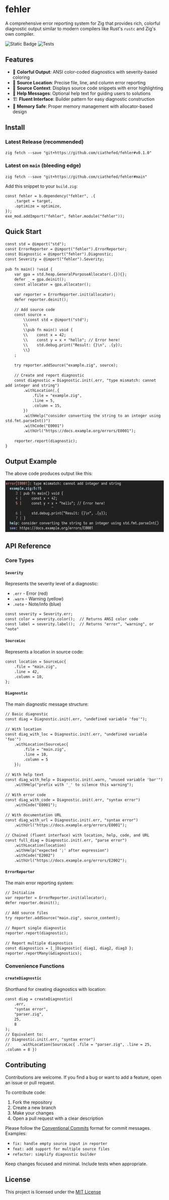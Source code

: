 # fehler

A comprehensive error reporting system for Zig that provides rich, colorful diagnostic output similar to modern compilers like Rust's `rustc` and Zig's own compiler.

![Static Badge](https://img.shields.io/badge/Zig-0.14.1-ec915c?style=flat-square&logo=zig)
![Tests](https://img.shields.io/github/actions/workflow/status/ciathefed/fehler/zig.yml?label=Tests%20%F0%9F%A7%AA&style=flat-square)

## Features

- 🎨 **Colorful Output**: ANSI color-coded diagnostics with severity-based coloring
- 📍 **Source Location**: Precise file, line, and column error reporting
- 📝 **Source Context**: Displays source code snippets with error highlighting
- 🔧 **Help Messages**: Optional help text for guiding users to solutions
- 🏗️ **Fluent Interface**: Builder pattern for easy diagnostic construction
- 🧠 **Memory Safe**: Proper memory management with allocator-based design

## Install

### Latest Release (recommended)

```shell
zig fetch --save "git+https://github.com/ciathefed/fehler#v0.1.0"
```

### Latest on `main` (bleeding edge)

```shell
zig fetch --save "git+https://github.com/ciathefed/fehler#main"
```

Add this snippet to your `build.zig`:

```zig
const fehler = b.dependency("fehler", .{
    .target = target,
    .optimize = optimize,
});
exe_mod.addImport("fehler", fehler.module("fehler"));
```

## Quick Start

```zig
const std = @import("std");
const ErrorReporter = @import("fehler").ErrorReporter;
const Diagnostic = @import("fehler").Diagnostic;
const Severity = @import("fehler").Severity;

pub fn main() !void {
    var gpa = std.heap.GeneralPurposeAllocator(.{}){};
    defer _ = gpa.deinit();
    const allocator = gpa.allocator();

    var reporter = ErrorReporter.init(allocator);
    defer reporter.deinit();

    // Add source code
    const source =
        \\const std = @import("std");
        \\
        \\pub fn main() void {
        \\    const x = 42;
        \\    const y = x + "hello"; // Error here!
        \\    std.debug.print("Result: {}\n", .{y});
        \\}
    ;

    try reporter.addSource("example.zig", source);

    // Create and report diagnostic
    const diagnostic = Diagnostic.init(.err, "type mismatch: cannot add integer and string")
        .withLocation(.{
            .file = "example.zig",
            .line = 5,
            .column = 15,
        })
        .withHelp("consider converting the string to an integer using std.fmt.parseInt()")
        .withCode("E0001")
        .withUrl("https://docs.example.org/errors/E0001");

    reporter.report(diagnostic);
}
```

## Output Example

The above code produces output like this:

<img src="./assets/example.png" onerror="this.src='https://raw.githubusercontent.com/ciathefed/fehler/main/assets/example.png'" alt="Example">

## API Reference

### Core Types

#### `Severity`
Represents the severity level of a diagnostic:
- `.err` - Error (red)
- `.warn` - Warning (yellow)
- `.note` - Note/info (blue)

```zig
const severity = Severity.err;
const color = severity.color();  // Returns ANSI color code
const label = severity.label();  // Returns "error", "warning", or "note"
```

#### `SourceLoc`
Represents a location in source code:

```zig
const location = SourceLoc{
    .file = "main.zig",
    .line = 42,
    .column = 10,
};
```

#### `Diagnostic`
The main diagnostic message structure:

```zig
// Basic diagnostic
const diag = Diagnostic.init(.err, "undefined variable 'foo'");

// With location
const diag_with_loc = Diagnostic.init(.err, "undefined variable 'foo'")
    .withLocation(SourceLoc{
        .file = "main.zig",
        .line = 10,
        .column = 5
    });

// With help text
const diag_with_help = Diagnostic.init(.warn, "unused variable 'bar'")
    .withHelp("prefix with '_' to silence this warning");

// With error code
const diag_with_code = Diagnostic.init(.err, "syntax error")
    .withCode("E0001");

// With documentation URL
const diag_with_url = Diagnostic.init(.err, "syntax error")
    .withUrl("https://docs.example.org/errors/E0001");

// Chained (fluent interface) with location, help, code, and URL
const full_diag = Diagnostic.init(.err, "parse error")
    .withLocation(location)
    .withHelp("expected ';' after expression")
    .withCode("E2002")
    .withUrl("https://docs.example.org/errors/E2002");

```

#### `ErrorReporter`
The main error reporting system:

```zig
// Initialize
var reporter = ErrorReporter.init(allocator);
defer reporter.deinit();

// Add source files
try reporter.addSource("main.zig", source_content);

// Report single diagnostic
reporter.report(diagnostic);

// Report multiple diagnostics
const diagnostics = [_]Diagnostic{ diag1, diag2, diag3 };
reporter.reportMany(&diagnostics);
```

### Convenience Functions

#### `createDiagnostic`
Shorthand for creating diagnostics with location:

```zig
const diag = createDiagnostic(
    .err,
    "syntax error",
    "parser.zig",
    25,
    8
);
// Equivalent to:
// Diagnostic.init(.err, "syntax error")
//     .withLocation(SourceLoc{ .file = "parser.zig", .line = 25, .column = 8 })
```

## Contributing

Contributions are welcome. If you find a bug or want to add a feature, open an issue or pull request.

To contribute code:

1. Fork the repository
2. Create a new branch
3. Make your changes
4. Open a pull request with a clear description

Please follow the [Conventional Commits](https://www.conventionalcommits.org/) format for commit messages. Examples:

- `fix: handle empty source input in reporter`
- `feat: add support for multiple source files`
- `refactor: simplify diagnostic builder`

Keep changes focused and minimal. Include tests when appropriate.

## License

This project is licensed under the [MIT License](./LICENSE)
